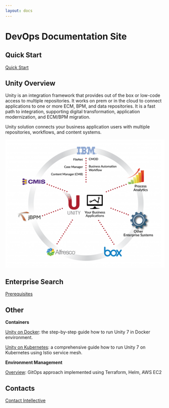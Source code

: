 ```yaml
---
layout: docs
---
```


# DevOps Documentation Site

## Quick Start

[Quick Start](./unity/quick-start.md) 

## Unity Overview 
Unity is an integration framework that provides out of the box or low-code access to multiple repositories. It works on prem or in the cloud to connect applications to one or more ECM, BPM, and data repositories. It is a fast path to integration, supporting digital transformation, application modernization, and ECM/BPM migration. 

Unity solution connects your business application users with multiple repositories, workflows, and content systems. 

![unity-scheme](.\images\unity-scheme.png) 
	
## Enterprise Search 

[Prerequisites](./enterprise-search/prerequisites.md) 

## Other 

**Containers**

[Unity on Docker](./unity/unity-on-docker.md): the step-by-step guide how to run Unity 7 in Docker environment.

[Unity on Kubernetes](./unity/unity-on-kubernetes.md): a comprehensive guide how to run Unity 7 on Kubernetes using Istio service mesh.

**Environment Management**

[Overview](./envmgmt/overview.md): GitOps approach implemented using Terraform, Helm, AWS EC2

## Contacts

[Contact Intellective](https://www.intellective.com/contact-us/)
